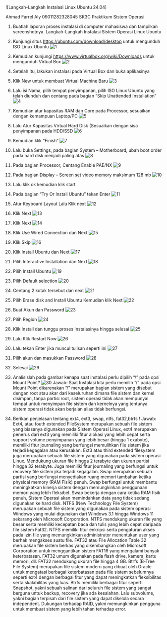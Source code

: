 ![Langkah-Langkah Instalasi Linux Ubuntu 24.04]

Ahmad Farrel Aly
09011282328045
SK3C
Praktikum Sistem Operasi
1.	Buatlah laporan proses instalasi di computer mahasiswa dan tampilkan screenshotnya.
Langkah-Langkah Instalasi Sistem Operasi Linux Ubuntu 

1.	Kunjungi situs https://ubuntu.com/download/desktop untuk mengunduh ISO Linux Ubuntu ![1](./Word/1.png)
2.	Kemudian kunjungi https://www.virtualbox.org/wiki/Downloads untuk mengunduh Virtual Box ![2](./Word/2.png)
3.	Setelah itu, lakukan instalasi pada Virtual Box dan buka aplikasinya
4.	Klik New untuk membuat Virtual Machine Baru ![3](./Word/3.png)
5.	Lalu isi Nama, pilih tempat penyimpanan, pilih ISO Linux Ubuntu yang telah diunduh dan centang pada bagian “Skip Unattended Installation” ![4](./Word/4.png)
6.	Kemudian atur kapasitas RAM dan Core pada Processor, sesuaikan dengan kemampuan Laptop/PC ![5](./Word/5.png)
7.	Lalu Atur Kapasitas Virtual Hard Disk (Sesuaikan dengan sisa penyimpanan pada HDD/SSD ![6](./Word/6.png)
8.	Kemudian klik “Finish” ![7](./Word/7.png)
9.	Lalu buka Settings, pada bagian System – Motherboard, ubah boot order pada hard disk menjadi paling atas ![8](./Word/8.png)
10.	Pada bagian Processor, Centang Enable PAE/NX ![9](./Word/9.png)
11.	Pada bagian Display – Screen set video memory maksimum 128 mb ![10](./Word/10.png)
12.	Lalu klik ok kemudian klik start 
13.	Pada bagian “Try Or Install Ubuntu” tekan Enter ![11](./Word/11.png)
14.	Atur Keyboard Layout Lalu Klik next ![12](./Word/12.png)
15.	Klik Next ![13](./Word/13.png)
16.	Klik Next ![14](./Word/14.png)
17.	Klik Use Wired Connection dan Next ![15](./Word/15.png)
18.	Klik Skip ![16](./Word/16.png)
19.	Klik Install Ubuntu dan Next ![17](./Word/17.png)
20.	Pilih Interactive Installation dan Next ![18](./Word/18.png)
21.	Pilih Install Ubuntu ![19](./Word/19.png)
22.	Pilih Default selection ![20](./Word/20.png)
23.	Centang 2 kotak tersebut dan next ![21](./Word/21.png)
24.	Pilih Erase disk and Install Ubuntu Kemudian klik Next ![22](./Word/22.png)
25.	Buat Akun dan Password ![23](./Word/23.png)
26.	Pilih Region ![24](./Word/24.png)
27.	Klik Install dan tunggu proses Instalasinya hingga selesai ![25](./Word/25.png)
28.	Lalu Klik Restart Now ![26](./Word/26.png)
29.	Lalu tekan Enter jika muncul tulisan seperti ini ![27](./Word/27.png)
30.	Pilih akun dan masukkan Password ![28](./Word/28.png)
31.	Selesai ![29](./Word/29.png)

2.	Analisislah pada gambar kenapa saat instalasi perlu dipilih “/” pada opsi Mount Point? ![30](./Word/30.png)
Jawab:
Saat Instalasi kita perlu memilih “/” pada opsi Mount Point dikarenakan “/” merupakan bagian sistem yang disebut dengan root atau akar dari keseluruhan dimana file sistem dan kernel disimpan, tanpa partisi root, sistem operasi tidak akan mempunyai tempat untuk menyimpan file sistem dan kernelnya yang tentunya sistem operasi tidak akan berjalan alias tidak berfungsi.
3.	Berikan penjelasan tentang ext4, ext3, swap, ntfs, fat32,btrfs !
Jawab:
Ext4, atau fouth extended FileSystem merupakan sebuah file sistem yang biasanya digunakan pada Sistem Operasi Linux, ext4 merupakan penerus dari ext3 yang memiliki fitur alokasi yang lebih cepat serta support volume penyimpanan yang lebih besar (hingga 1 exabyte), memiliki fitur journaling yang berfungsi memulihkan file sistem jika terjadi kegagalan atau kerusakan. 
Ext3 atau third extended filesystem juga merupakan sebuah file sistem yang digunakan pada sistem operasi Linux. Mendukung ukuran file hingga 2 terabyte dan ukuran partisi hingga 32 terabyte. Juga memiliki fitur journaling yang berfungsi untuk recovery file sistem jika terjadi kegagalan. 
Swap merupakan sebuah partisi yang berfungsi menyediakan ruang memori tambahan ketika physical memory (RAM Fisik) penuh. Swap berfungsi untuk membantu meningkatkan kinerja sistem dengan memungkinkan penggunaan memori yang lebih fleksibel. Swap bekerja dengan cara ketika RAM fisik penuh, Sistem Operasi akan memindahkan data yang tidak sedang digunakan ke hard disk.
NTFS (New Technology File System) merupakan sebuah file sistem yang digunakan pada sistem operasi Windows yang mulai digunakan dari Windows 3.1 hingga Windows 11 sekarang oleh Microsoft Corporation. NTFS mendukung ukuran file yang besar serta memiliki kecepatan baca dan tulis yang lebih cepat daripada file sistem Fat32. NTFS memiliki fitur enkripsi serta pengaturan akses pada izin file yang memungkinkan administrator menentukan user yang berhak mengakses suatu file. 
FAT32 atau File Allocation Table 32 merupakan file sistem berkas yang dikembangkan oleh Microsoft Corporation untuk menggantikan sistem FAT16 yang mengalami banyak keterbatasan. FAT32 umum digunakan pada flash drive, kamera, kartu memori, dll. FAT32 mendukung ukuran file hingga 4 GB.
 Btrfs (B-Tree File System) merupakan file sistem modern yang dibuat oleh Oracle untuk mengatasi berbagai keterbatasan pada file sistem sebelumnya seperti ext4 dengan berbagai fitur yang dapat meningkatkan fleksibilitas serta skalabilitas yang luas. Btrfs memiliki berbagai fitur seperti Snapshot, yakni sebuah salinan dari seluruh file sistem yang sangat berguna untuk backup, recovery jika ada kesalahan. Lalu subvolume, yakni bagian terpisah dari file sistem yang dapat dikelola secara independent. Dukungan terhadap RAID, yakni memungkinkan pengguna untuk membuat sistem yang lebih tahan terhadap error.

